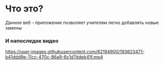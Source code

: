 # Что это?

Данное веб - приложение позволяет учителям легко добавлять новые замены

### И напоследок видео
https://user-images.githubusercontent.com/82194900/193623471-b41ddd9e-11cc-470c-86a9-6c1d7ddeb41f.mp4
